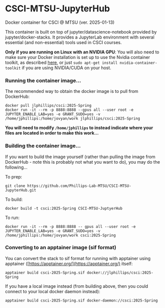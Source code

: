 # CSCI-MTSU-JupyterHub

Docker container for CSCI @ MTSU (ver. 2025-01-13)

This container is built on top of jupyter/datascience-notebook provided by jupyter/docker-stacks. It provides a JupyterLab environment with several essential (and non-essential) tools used in CSCI courses.

**Only if you are running on Linux with an NVIDIA GPU**: You will also need to make sure your Docker installation is set up to use the Nvidia container toolkit, as described [here](https://docs.nvidia.com/datacenter/cloud-native/container-toolkit/install-guide.html), or just `sudo apt-get install nvidia-container-toolkit` if you are using NVIDIA/CUDA on your host.

### Running the container image...

The recommended way to obtain the docker image is to pull from DockerHub:
```
docker pull jlphillips/csci:2025-Spring
docker run -it --rm -p 8888:8888 --gpus all --user root -e JUPYTER_ENABLE_LAB=yes -e GRANT_SUDO=yes -v /home/jphillips:/home/jovyan/work jlphillips/csci:2025-Spring
```

**You will need to modify `/home/jphillips` to instead indicate where your files are located in order to make this work...**

### Building the container image...

If you want to build the image yourself (rather than pulling the image from DockerHub - note this is probably not what you want to do), you may do the following...

To prep:
```
git clone https://github.com/Phillips-Lab-MTSU/CSCI-MTSU-JupyterHub.git
```
 
To build:
```
docker build -t csci:2025-Spring CSCI-MTSU-JuptyerHub
```

To run:
```
docker run -it --rm -p 8888:8888 -- gpus all --user root -e JUPYTER_ENABLE_LAB=yes -e GRANT_SUDO=yes -v /home/jphillips:/home/jovyan/work csci:2025-Spring
```

### Converting to an apptainer image (sif format)

You can convert the stack to sif format for running with apptainer using apptainer ([https://apptainer.org/](https://apptainer.org/) itself:
```
apptainer build csci-2025-Spring.sif docker://jlphillips/csci:2025-Spring
```

If you have a local image instead (from building above, then you could connect to your local docker daemon instead):
```
apptainer build csci-2025-Spring.sif docker-daemon://csci:2025-Spring
```

